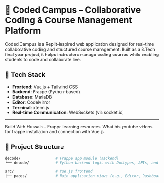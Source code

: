 # 🚀 Coded Campus – Collaborative Coding & Course Management Platform

Coded Campus is a Replit-inspired web application designed for real-time collaborative coding and structured course management. Built as a B.Tech final year project, it helps instructors manage coding courses while enabling students to code and collaborate live.

## 🧩 Tech Stack

- **Frontend**: Vue.js + Tailwind CSS  
- **Backend**: Frappe (Python-based)  
- **Database**: MariaDB  
- **Editor**: CodeMirror  
- **Terminal**: xterm.js  
- **Real-time Communication**: WebSockets (via socket.io)  

---
Build With Hussain – Frappe learning resources. What his youtube videos for frappe installation and connection with Vue.js
## 📁 Project Structure

```bash
decode/                # Frappe app module (backend)
└── decode/            # Python backend logic with Doctypes, APIs, and models

src/                   # Vue.js frontend
├── pages/             # Main application views (e.g., Editor, Dashboard)
